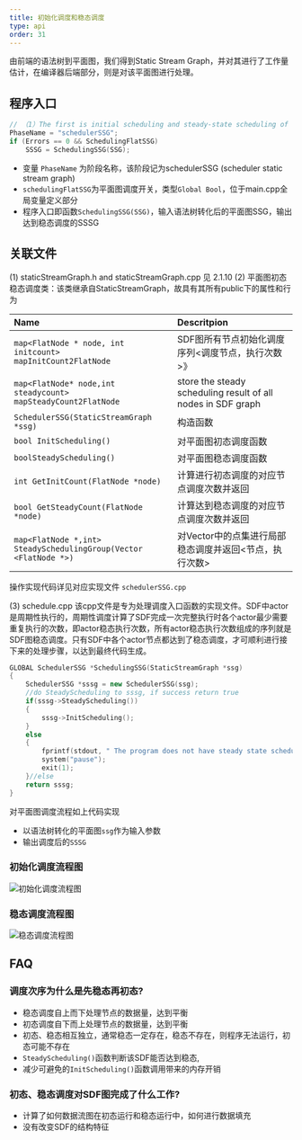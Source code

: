 ```yaml
---
title: 初始化调度和稳态调度
type: api
order: 31
---
```


由前端的语法树到平面图，我们得到Static Stream Graph，并对其进行了工作量估计，在编译器后端部分，则是对该平面图进行处理。

## 程序入口

```c++
// （1）The first is initial scheduling and steady-state scheduling of the SSG， SSG is transformed form the syntax tree at step(10) in the front-end
PhaseName = "schedulerSSG";
if (Errors == 0 && SchedulingFlatSSG)
    SSSG = SchedulingSSG(SSG);

```
-	变量 `PhaseName` 为阶段名称，该阶段记为schedulerSSG (scheduler static stream graph)
-	`schedulingFlatSSG`为平面图调度开关，类型`Global Bool`，位于main.cpp全局变量定义部分
-	程序入口即函数`SchedulingSSG(SSG)`，输入语法树转化后的平面图SSG，输出达到稳态调度的SSSG

## 关联文件

(1)	staticStreamGraph.h and  staticStreamGraph.cpp 见 2.1.10
(2)	平面图初态稳态调度类：该类继承自StaticStreamGraph，故具有其所有public下的属性和行为

|Name| Descritpion|
|:-|:-|
|`map<FlatNode * node, int initcount>`<br> `mapInitCount2FlatNode`	|SDF图所有节点初始化调度序列<调度节点，执行次数>》|
|`map<FlatNode* node,int steadycount>`<br>  `mapSteadyCount2FlatNode`|store the steady scheduling result of all nodes in SDF graph|
|`SchedulerSSG(StaticStreamGraph *ssg)	`|构造函数|
|`bool InitScheduling()	`|对平面图初态调度函数|
|`boolSteadyScheduling()`|对平面图稳态调度函数|
|`int GetInitCount(FlatNode *node)`|计算进行初态调度的对应节点调度次数并返回|
|`bool GetSteadyCount(FlatNode *node)`|计算达到稳态调度的对应节点调度次数并返回|
|`map<FlatNode *,int> `<br>`SteadySchedulingGroup(Vector <FlatNode *>)`	|对Vector中的点集进行局部稳态调度并返回<节点，执行次数>|

操作实现代码详见对应实现文件 `schedulerSSG.cpp`

(3)	schedule.cpp
该cpp文件是专为处理调度入口函数的实现文件。SDF中actor是周期性执行的，周期性调度计算了SDF完成一次完整执行时各个actor最少需要重复执行的次数，即actor稳态执行次数，所有actor稳态执行次数组成的序列就是SDF图稳态调度。只有SDF中各个actor节点都达到了稳态调度，才可顺利进行接下来的处理步骤，以达到最终代码生成。

```c++
GLOBAL SchedulerSSG *SchedulingSSG(StaticStreamGraph *ssg)
{
    SchedulerSSG *sssg = new SchedulerSSG(ssg);
    //do SteadyScheduling to sssg, if success return true
    if(sssg->SteadyScheduling())
    {
        sssg->InitScheduling();		
    }
    else
    {
        fprintf(stdout, " The program does not have steady state scheduling , cannot generate code.！\n");
        system("pause");
        exit(1);
    }//else
    return sssg;
}

```
对平面图调度流程如上代码实现
- 以语法树转化的平面图`ssg`作为输入参数
- 输出调度后的`SSSG`

### 初始化调度流程图

![初始化调度流程图](https://i.loli.net/2018/07/10/5b44b3d984421.png)

### 稳态调度流程图

![稳态调度流程图](https://i.loli.net/2018/07/10/5b44b421e2c28.png)

## FAQ

### 调度次序为什么是先稳态再初态?

- 稳态调度自上而下处理节点的数据量，达到平衡
- 初态调度自下而上处理节点的数据量，达到平衡		   
- 初态、稳态相互独立，通常稳态一定存在，稳态不存在，则程序无法运行，初态可能不存在
- `SteadyScheduling()`函数判断该SDF能否达到稳态,
- 减少可避免的`InitScheduling()`函数调用带来的内存开销
### 初态、稳态调度对SDF图完成了什么工作?
- 计算了如何数据流图在初态运行和稳态运行中，如何进行数据填充
- 没有改变SDF的结构特征
